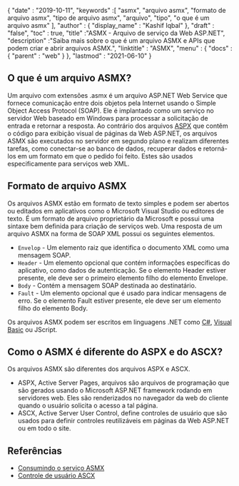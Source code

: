 {
  "date" : "2019-10-11",
  "keywords" :[ "asmx", "arquivo asmx", "formato de arquivo asmx", "tipo de arquivo asmx", "arquivo", "tipo", "o que é um arquivo asmx" ],
  "author" : {
    "display_name" : "Kashif Iqbal"
},
  "draft" : "false",
  "toc" : true,
  "title" :"ASMX - Arquivo de serviço da Web ASP.NET",
  "description" :"Saiba mais sobre o que é um arquivo ASMX e APIs que podem criar e abrir arquivos ASMX.",
  "linktitle" : "ASMX",
  "menu" : {
    "docs" : {
      "parent" : "web"
}
},
  "lastmod" : "2021-06-10"
}

## O que é um arquivo ASMX?

Um arquivo com extensões .asmx é um arquivo ASP.NET Web Service que fornece comunicação entre dois objetos pela Internet usando o Simple Object Access Protocol (SOAP). Ele é implantado como um serviço no servidor Web baseado em Windows para processar a solicitação de entrada e retornar a resposta. Ao contrário dos arquivos [ASPX](/pt/web/aspx/) que contêm o código para exibição visual de páginas da Web ASP.NET, os arquivos ASMX são executados no servidor em segundo plano e realizam diferentes tarefas, como conectar-se ao banco de dados, recuperar dados e retorná-los em um formato em que o pedido foi feito. Estes são usados especificamente para serviços web XML.

## Formato de arquivo ASMX

Os arquivos ASMX estão em formato de texto simples e podem ser abertos ou editados em aplicativos como o Microsoft Visual Studio ou editores de texto. É um formato de arquivo proprietário da Microsoft e possui uma sintaxe bem definida para criação de serviços web. Uma resposta de um arquivo ASMX na forma de SOAP XML possui os seguintes elementos.

* `Envelop` - Um elemento raiz que identifica o documento XML como uma mensagem SOAP.
* `Header` - Um elemento opcional que contém informações específicas do aplicativo, como dados de autenticação. Se o elemento Header estiver presente, ele deve ser o primeiro elemento filho do elemento Envelope.
* `Body` - Contém a mensagem SOAP destinada ao destinatário.
* `Fault` - Um elemento opcional que é usado para indicar mensagens de erro. Se o elemento Fault estiver presente, ele deve ser um elemento filho do elemento Body.

Os arquivos ASMX podem ser escritos em linguagens .NET como [C#](/pt/programming/cs/), [Visual Basic](/pt/programming/vb/) ou JScript.

## Como o ASMX é diferente do ASPX e do ASCX?

Os arquivos ASMX são diferentes dos arquivos ASPX e ASCX.

* ASPX, Active Server Pages, arquivos são arquivos de programação que são gerados usando o Microsoft ASP.NET framework rodando em servidores web. Eles são renderizados no navegador da web do cliente quando o usuário solicita o acesso a tal página.
* ASCX, Active Server User Control, define controles de usuário que são usados para definir controles reutilizáveis em páginas da Web ASP.NET ou em todo o site.

## Referências

* [Consumindo o serviço ASMX](https://docs.microsoft.com/en-us/xamarin/xamarin-forms/data-cloud/web-services/asmx)
* [Controle de usuário ASCX](https://beansoftware.com/ASP.NET-Tutorials/User-Control.aspx)

